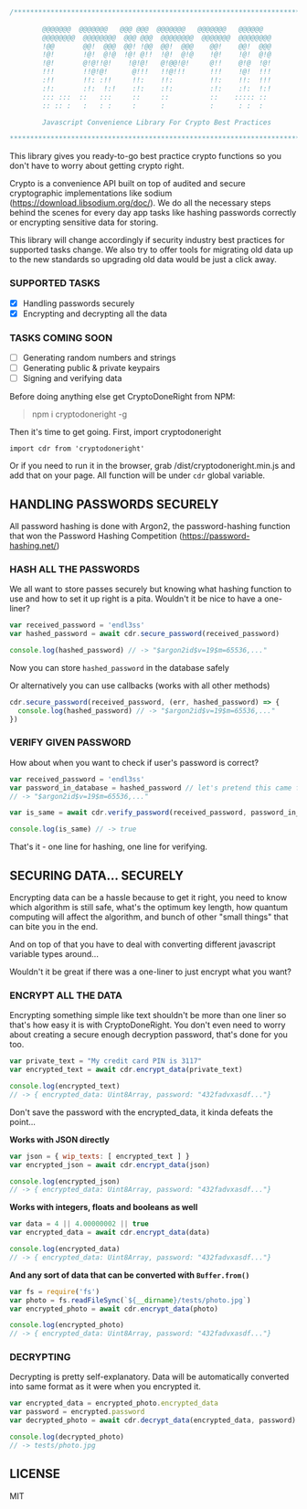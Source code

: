 ```javascript
/************************************************************************
        
        @@@@@@@  @@@@@@@   @@@ @@@  @@@@@@@   @@@@@@@   @@@@@@   
        @@@@@@@@  @@@@@@@@  @@@ @@@  @@@@@@@@  @@@@@@@  @@@@@@@@  
        !@@       @@!  @@@  @@! !@@  @@!  @@@    @@!    @@!  @@@  
        !@!       !@!  @!@  !@! @!!  !@!  @!@    !@!    !@!  @!@  
        !@!       @!@!!@!    !@!@!   @!@@!@!     @!!    @!@  !@!  
        !!!       !!@!@!      @!!!   !!@!!!      !!!    !@!  !!!  
        :!!       !!: :!!     !!:    !!:         !!:    !!:  !!!  
        :!:       :!:  !:!    :!:    :!:         :!:    :!:  !:!  
        ::: :::  ::   :::     ::     ::          ::    ::::: ::  
        :: :: :   :   : :     :      :           :      : :  :   

        Javascript Convenience Library For Crypto Best Practices

************************************************************************/
```
This library gives you ready-to-go best practice crypto functions so you don't have to worry about getting crypto right.

Crypto is a convenience API built on top of audited and secure cryptographic implementations like sodium (https://download.libsodium.org/doc/). We do all the necessary steps behind the scenes for every day app tasks like hashing passwords correctly or encrypting sensitive data for storing.

This library will change accordingly if security industry best practices for supported tasks change. We also try to offer tools for migrating old data up to the new standards so upgrading old data would be just a click away.

### SUPPORTED TASKS

- [x] Handling passwords securely
- [x] Encrypting and decrypting all the data

### TASKS COMING SOON
- [ ] Generating random numbers and strings
- [ ] Generating public & private keypairs
- [ ] Signing and verifying data

Before doing anything else get CryptoDoneRight from NPM: 

> npm i cryptodoneright -g

Then it's time to get going. First, import cryptodoneright

`import cdr from 'cryptodoneright'`

Or if you need to run it in the browser, grab /dist/cryptodoneright.min.js and add that on your page. All function will be under `cdr` global variable.

## HANDLING PASSWORDS SECURELY
All password hashing is done with Argon2, the password-hashing function that won the Password Hashing Competition (https://password-hashing.net/)

### HASH ALL THE PASSWORDS
We all want to store passes securely but knowing what hashing function to use and how to set it up right is a pita. Wouldn't it be nice to have a one-liner?

```javascript
var received_password = 'endl3ss'
var hashed_password = await cdr.secure_password(received_password)

console.log(hashed_password) // -> "$argon2id$v=19$m=65536,..."
```

Now you can store `hashed_password` in the database safely

Or alternatively you can use callbacks (works with all other methods)

```javascript
cdr.secure_password(received_password, (err, hashed_password) => {
  console.log(hashed_password) // -> "$argon2id$v=19$m=65536,..."
})
```

### VERIFY GIVEN PASSWORD
How about when you want to check if user's password is correct?

```javascript
var received_password = 'endl3ss'
var password_in_database = hashed_password // let's pretend this came from db
// -> "$argon2id$v=19$m=65536,..."

var is_same = await cdr.verify_password(received_password, password_in_database)

console.log(is_same) // -> true
```

That's it - one line for hashing, one line for verifying.


## SECURING DATA... SECURELY

Encrypting data can be a hassle because to get it right, you need to know which algorithm is still safe, what's the optimum key length, how quantum computing will affect the algorithm, and bunch of other "small things" that can bite you in the end.

And on top of that you have to deal with converting different javascript variable types around...

Wouldn't it be great if there was a one-liner to just encrypt what you want? 

### ENCRYPT ALL THE DATA
Encrypting something simple like text shouldn't be more than one liner so that's how easy it is with CryptoDoneRight. You don't even need to worry about creating a secure enough decryption password, that's done for you too.

```javascript
var private_text = "My credit card PIN is 3117"
var encrypted_text = await cdr.encrypt_data(private_text)

console.log(encrypted_text)
// -> { encrypted_data: Uint8Array, password: "432fadvxasdf..."}
```

Don't save the password with the encrypted_data, it kinda defeats the point...

**Works with JSON directly**
```javascript
var json = { wip_texts: [ encrypted_text ] }
var encrypted_json = await cdr.encrypt_data(json)

console.log(encrypted_json)
// -> { encrypted_data: Uint8Array, password: "432fadvxasdf..."}
```

**Works with integers, floats and booleans as well**
```javascript
var data = 4 || 4.00000002 || true
var encrypted_data = await cdr.encrypt_data(data)

console.log(encrypted_data)
// -> { encrypted_data: Uint8Array, password: "432fadvxasdf..."}
```

**And any sort of data that can be converted with `Buffer.from()`**
```javascript
var fs = require('fs')
var photo = fs.readFileSync(`${__dirname}/tests/photo.jpg`)
var encrypted_photo = await cdr.encrypt_data(photo)

console.log(encrypted_photo)
// -> { encrypted_data: Uint8Array, password: "432fadvxasdf..."}
```

### DECRYPTING
Decrypting is pretty self-explanatory. Data will be automatically converted into same format as it were when you encrypted it.
```javascript
var encrypted_data = encrypted_photo.encrypted_data
var password = encrypted.password
var decrypted_photo = await cdr.decrypt_data(encrypted_data, password)

console.log(decrypted_photo)
// -> tests/photo.jpg
```


## LICENSE
MIT